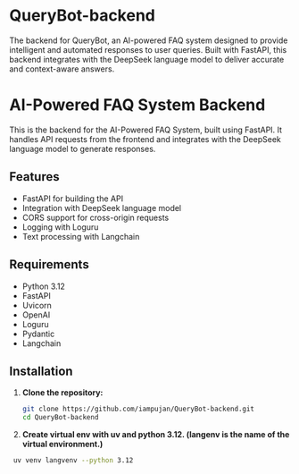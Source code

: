 # QueryBot-backend
The backend for QueryBot, an AI-powered FAQ system designed to provide intelligent and automated responses to user queries. Built with FastAPI, this backend integrates with the DeepSeek language model to deliver accurate and context-aware answers.


# AI-Powered FAQ System Backend

This is the backend for the AI-Powered FAQ System, built using FastAPI. It handles API requests from the frontend and integrates with the DeepSeek language model to generate responses.

## Features

- FastAPI for building the API
- Integration with DeepSeek language model
- CORS support for cross-origin requests
- Logging with Loguru
- Text processing with Langchain

## Requirements

- Python 3.12
- FastAPI
- Uvicorn
- OpenAI
- Loguru
- Pydantic
- Langchain

## Installation

1. **Clone the repository:**

   ```bash
   git clone https://github.com/iampujan/QueryBot-backend.git
   cd QueryBot-backend
   ```

2. **Create virtual env with uv and python 3.12. (langenv is the name of the virtual environment.)**
  ```bash
   uv venv langvenv --python 3.12
  ```

